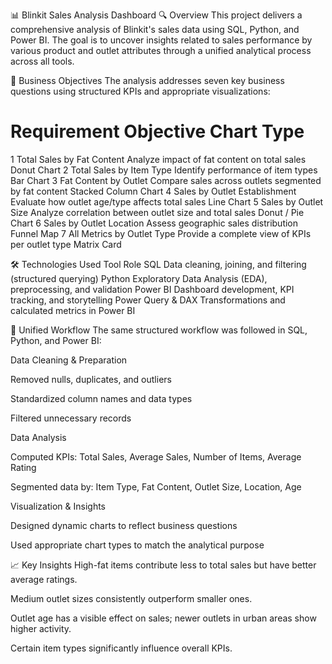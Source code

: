 📊 Blinkit Sales Analysis Dashboard
🔍 Overview
This project delivers a comprehensive analysis of Blinkit's sales data using SQL, Python, and Power BI. The goal is to uncover insights related to sales performance by various product and outlet attributes through a unified analytical process across all tools.

🎯 Business Objectives
The analysis addresses seven key business questions using structured KPIs and appropriate visualizations:

#	Requirement	Objective	Chart Type
1	Total Sales by Fat Content	Analyze impact of fat content on total sales	Donut Chart
2	Total Sales by Item Type	Identify performance of item types	Bar Chart
3	Fat Content by Outlet	Compare sales across outlets segmented by fat content	Stacked Column Chart
4	Sales by Outlet Establishment	Evaluate how outlet age/type affects total sales	Line Chart
5	Sales by Outlet Size	Analyze correlation between outlet size and total sales	Donut / Pie Chart
6	Sales by Outlet Location	Assess geographic sales distribution	Funnel Map
7	All Metrics by Outlet Type	Provide a complete view of KPIs per outlet type	Matrix Card

🛠️ Technologies Used
Tool	Role
SQL	Data cleaning, joining, and filtering (structured querying)
Python	Exploratory Data Analysis (EDA), preprocessing, and validation
Power BI	Dashboard development, KPI tracking, and storytelling
Power Query & DAX	Transformations and calculated metrics in Power BI

🔄 Unified Workflow
The same structured workflow was followed in SQL, Python, and Power BI:

Data Cleaning & Preparation

Removed nulls, duplicates, and outliers

Standardized column names and data types

Filtered unnecessary records

Data Analysis

Computed KPIs: Total Sales, Average Sales, Number of Items, Average Rating

Segmented data by: Item Type, Fat Content, Outlet Size, Location, Age

Visualization & Insights

Designed dynamic charts to reflect business questions

Used appropriate chart types to match the analytical purpose

📈 Key Insights
High-fat items contribute less to total sales but have better average ratings.

Medium outlet sizes consistently outperform smaller ones.

Outlet age has a visible effect on sales; newer outlets in urban areas show higher activity.

Certain item types significantly influence overall KPIs.

